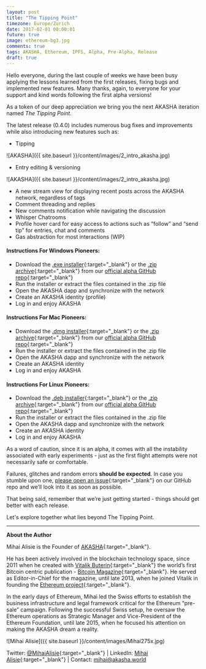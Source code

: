 ```yaml
---
layout: post
title: "The Tipping Point"
timezone: Europe/Zurich
date: 2017-02-01 00:00:01
future: true
image: ethereum-bg3.jpg
comments: true
tags: AKASHA, Ethereum, IPFS, Alpha, Pre-Alpha, Release
draft: true
---
```


Hello everyone, during the last couple of weeks we have been busy applying the lessons learned from the first releases, fixing bugs and implemented new features. Many thanks, again, to everyone for your support and kind words following the first alpha versions! 

As a token of our deep appreciation we bring you the next AKASHA iteration named *The Tipping Point*.

The latest release (0.4.0) includes numerous bug fixes and improvements while also introducing new features such as:

* Tipping

![AKASHA]({{ site.baseurl }}/content/images/2_intro_akasha.jpg)

* Entry editing & versioning

![AKASHA]({{ site.baseurl }}/content/images/2_intro_akasha.jpg)

* A new stream view for displaying recent posts across the AKASHA network, regardless of tags
* Comment threading and replies 
* New comments notification while navigating the discussion 
* Whisper Chatrooms
* Profile hover card for easy access to actions such as “follow” and “send tip” for entries, chat and comments
* Gas abstraction for most interactions (WIP)


#### Instructions For Windows Pioneers:

* Download the [.exe installer](https://github.com/AkashaProject/Alpha/releases/download/0.3.0/AKASHA-win-x64-0.3.0.exe){:target="_blank"} or the [.zip archive](https://github.com/AkashaProject/Alpha/releases/download/0.3.0/AKASHA-win-x64-0.3.0.zip){:target="_blank"} from our [official alpha GitHub repo](https://github.com/AkashaProject/Alpha/releases/tag/0.3.0){:target="_blank"}
*	Run the installer or extract the files contained in the .zip file
*	Open the AKASHA dapp and synchronize with the network
*	Create an AKASHA identity (profile)
*	Log in and enjoy AKASHA

#### Instructions For Mac Pioneers:

*	Download the [.dmg installer](https://github.com/AkashaProject/Alpha/releases/download/0.3.0/AKASHA-macosx-0.3.0.dmg){:target="_blank"} or the [.zip archive](https://github.com/AkashaProject/Alpha/releases/download/0.3.0/AKASHA-macosx-0.3.0.zip){:target="_blank"} from our [official alpha GitHub repo](https://github.com/AkashaProject/Alpha/releases/tag/0.3.0){:target="_blank"}
*	Run the installer or extract the files contained in the .zip file
*	Open the AKASHA dapp and synchronize with the network
*	Create an AKASHA identity
*	Log in and enjoy AKASHA

#### Instructions For Linux Pioneers:

*	Download the [.deb installer](https://github.com/AkashaProject/Alpha/releases/download/0.3.0/AKASHA-linux-x64-0.3.0.deb){:target="_blank"} or the [.zip archive](https://github.com/AkashaProject/Alpha/releases/download/0.3.0/AKASHA-linux-x64-0.3.0.zip){:target="_blank"} from our [official alpha GitHub repo](https://github.com/AkashaProject/Alpha/releases/tag/0.3.0){:target="_blank"}
*	Run the installer or extract the files contained in the .zip file
*	Open the AKASHA dapp and synchronize with the network
*	Create an AKASHA identity
*	Log in and enjoy AKASHA

As a word of caution, since it is an alpha, it comes with all the instability associated with early experiments - just as the first flight attempts were not necessarily safe or comfortable. 

Failures, glitches and random errors **should be expected**. In case you stumble upon one, [please open an issue](https://github.com/AkashaProject/Alpha/issues/new){:target="_blank"} on our GitHub repo and we’ll look into it as soon as possible. 

That being said, remember that we’re just getting started - things should get better with each release.

Let's explore together what lies beyond The Tipping Point.

----

**About the Author**

Mihai Alisie is the Founder of [AKASHA](http://akasha.world/){:target="_blank"}.

He has been actively involved in the blockchain technology space, since 2011 when he created with [Vitalik Buterin](http://vitalik.ca){:target="_blank"} the world’s first Bitcoin centric publication - [Bitcoin Magazine](https://bitcoinmagazine.com/){:target="_blank"}. He served as Editor-in-Chief for the magazine, until late 2013, when he joined Vitalik in founding the [Ethereum project](https://ethereum.org/){:target="_blank"}.

In the early days of Ethereum, Mihai led the Swiss efforts to establish the business infrastructure and legal framework critical for the Ethereum “pre-sale” campaign. Following the successful Swiss setup, he oversaw the Ethereum operations as Strategic Manager and Vice-President of the Ethereum Foundation, until late 2015, when he focused his attention on making the AKASHA dream a reality.

![Mihai Alisie]({{ site.baseurl }}/content/images/Mihai275x.jpg)

Twitter: [@MihaiAlisie](https://twitter.com/MihaiAlisie){:target="_blank"} | 
LinkedIn: [Mihai Alisie](https://www.linkedin.com/in/mihaialisie){:target="_blank"} | 
Contact: [mihai@akasha.world](mailto:mihai@akasha.world)
